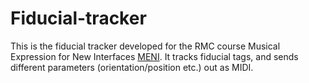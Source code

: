 # Fiducial-tracker

This is the fiducial tracker developed for the RMC course Musical Expression for New Interfaces [MENI](https://github.com/airlabitu/RMC-course-MENI). It tracks fiducial tags, and sends different parameters (orientation/position etc.) out as MIDI.
